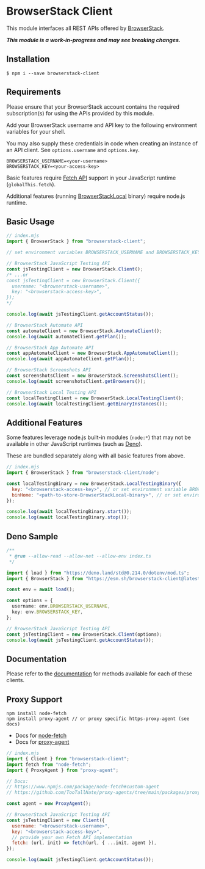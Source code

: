 
# BrowserStack Client

This module interfaces all REST APIs offered by [BrowserStack](https://www.browserstack.com).

***This module is a work-in-progress and may see breaking changes.***


## Installation
```
$ npm i --save browserstack-client
```

## Requirements

Please ensure that your BrowserStack account contains the required subscription(s) for using the APIs provided by this module.

Add your BrowserStack username and API key to the following environment variables for your shell.

You may also supply these credentials in code when creating an instance of an API client. See `options.username` and `options.key`.
```
BROWSERSTACK_USERNAME=<your-username>
BROWSERSTACK_KEY=<your-access-key>
```

Basic features require [Fetch API](https://developer.mozilla.org/en-US/docs/Web/API/Fetch_API) support in your JavaScript runtime (`globalThis.fetch`).

Additional features (running [BrowserStackLocal](https://www.browserstack.com/docs/local-testing/releases-and-downloads) binary) require node.js runtime.


## Basic Usage

```ts
// index.mjs
import { BrowserStack } from "browserstack-client";

// set environment variables BROWSERSTACK_USERNAME and BROWSERSTACK_KEY

// BrowserStack JavaScript Testing API
const jsTestingClient = new BrowserStack.Client();
/* ...or
const jsTestingClient = new BrowserStack.Client({
  username: "<browserstack-username>",
  key: "<browserstack-access-key>",
});
*/

console.log(await jsTestingClient.getAccountStatus());

// BrowserStack Automate API
const automateClient = new BrowserStack.AutomateClient();
console.log(await automateClient.getPlan());

// BrowserStack App Automate API
const appAutomateClient = new BrowserStack.AppAutomateClient();
console.log(await appAutomateClient.getPlan());

// BrowserStack Screenshots API
const screenshotsClient = new BrowserStack.ScreenshotsClient();
console.log(await screenshotsClient.getBrowsers());

// BrowserStack Local Testing API
const localTestingClient = new BrowserStack.LocalTestingClient();
console.log(await localTestingClient.getBinaryInstances());
```

## Additional Features

Some features leverage node.js built-in modules (`node:*`) that may not be available in other JavaScript runtimes (such as [Deno](https://deno.com)).

These are bundled separately along with all basic features from above.

```js
// index.mjs
import { BrowserStack } from "browserstack-client/node";

const localTestingBinary = new BrowserStack.LocalTestingBinary({
  key: "<browserstack-access-key>", // or set environment variable BROWSERSTACK_KEY
  binHome: "<path-to-store-BrowserStackLocal-binary>", // or set environment variable BROWSERSTACK_LOCAL_BINARY_PATH
});

console.log(await localTestingBinary.start());
console.log(await localTestingBinary.stop());
```

## Deno Sample
```ts
/**
 * @run --allow-read --allow-net --allow-env index.ts
 */

import { load } from "https://deno.land/std@0.214.0/dotenv/mod.ts";
import { BrowserStack } from "https://esm.sh/browserstack-client@latest";

const env = await load();

const options = {
  username: env.BROWSERSTACK_USERNAME,
  key: env.BROWSERSTACK_KEY,
};

// BrowserStack JavaScript Testing API
const jsTestingClient = new BrowserStack.Client(options);
console.log(await jsTestingClient.getAccountStatus());
```

## Documentation

Please refer to the [documentation](https://shirish87.github.io/browserstack-client/api/variables/BrowserStack.html) for methods available for each of these clients.


## Proxy Support
```
npm install node-fetch
npm install proxy-agent // or proxy specific https-proxy-agent (see docs)
```
* Docs for [node-fetch](https://www.npmjs.com/package/node-fetch#custom-agent)
* Docs for [proxy-agent](https://github.com/TooTallNate/proxy-agents/tree/main/packages/proxy-agent)

```js
// index.mjs
import { Client } from "browserstack-client";
import fetch from "node-fetch";
import { ProxyAgent } from "proxy-agent";

// Docs:
// https://www.npmjs.com/package/node-fetch#custom-agent
// https://github.com/TooTallNate/proxy-agents/tree/main/packages/proxy-agent

const agent = new ProxyAgent();

// BrowserStack JavaScript Testing API
const jsTestingClient = new Client({
  username: "<browserstack-username>",
  key: "<browserstack-access-key>",
  // provide your own Fetch API implementation
  fetch: (url, init) => fetch(url, { ...init, agent }),
});

console.log(await jsTestingClient.getAccountStatus());

```
